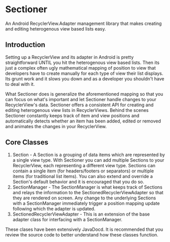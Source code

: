 # Sectioner
An Android RecyclerView.Adapter management library that makes creating and editing heterogenous view based lists easy. 

## Introduction
Setting up a RecyclerView and its adapter in Android is pretty straightforward UNTIL you hit the heterogenous view based lists. Then its just a complex often ugly mathematical mapping of position to view that developers have to create manually for each type of view their list displays. Its grunt work and it slows you down and as a developer you shouldn't have to deal with it. 

What Sectioner does is generalize the aforementioned mapping so that you can focus on what's important and let Sectioner handle changes to your RecyclerView's data. Sectioner offers a consistent API for creating and editing heterogenous view lists in RecyclerViews. Behind the scenes Sectioner constantly keeps track of item and view positions and automatically detects whether an item has been added, edited or removed and animates the changes in your RecyclerView. 

## Core Classes
1. Section - A Section is a grouping of data items which are represented by a single view type. With Sectioner you can add multiple Sections to your RecyclerView, each representing a different view type. Sections can contain a single item (for headers/footers or separators) or multiple items (for traditional list items). You can also extend and override a Section's default behavior and it is encouraged that you do so.
2. SectionManager - The SectionManager is what keeps track of Sections and relays the information to the SectionedRecyclerViewAdapter so that they are rendered on screen. Any change to the underlying Sections with a SectionManager immediately trigger a position mapping update following which the adapter is updated. 
3. SectionedRecyclerViewAdapter - This is an extension of the base adapter class for interfacing with a SectionManager.

These clases have been extensively JavaDocd. It is recommended that you review the source code to better understand how these classes function.

